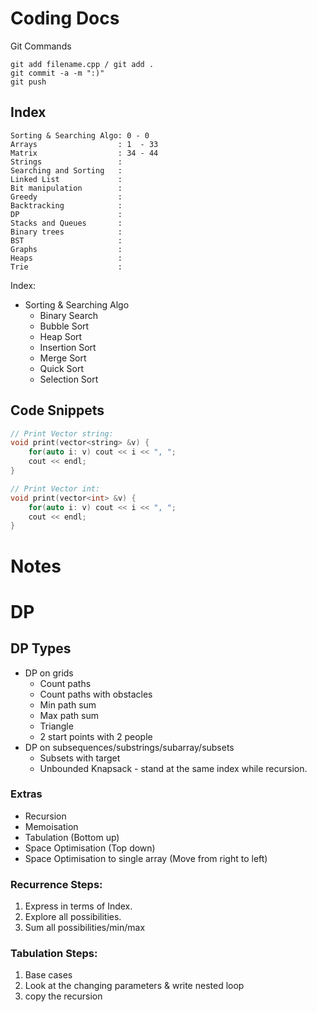 # Coding Docs
Git Commands
```
git add filename.cpp / git add .
git commit -a -m ":)"
git push
```

## Index
```
Sorting & Searching Algo: 0 - 0
Arrays 					: 1  - 33
Matrix 					: 34 - 44
Strings 				: 
Searching and Sorting 	: 
Linked List 			: 
Bit manipulation 		: 
Greedy 					: 
Backtracking 			: 
DP 						: 
Stacks and Queues 		: 
Binary trees 			: 
BST 					: 
Graphs 					: 
Heaps 					: 
Trie 					: 
```

Index:
- Sorting & Searching Algo
	- Binary Search
	- Bubble Sort
	- Heap Sort
	- Insertion Sort
	- Merge Sort
	- Quick Sort
	- Selection Sort



## Code Snippets
```cpp
// Print Vector string:
void print(vector<string> &v) {
	for(auto i: v) cout << i << ", ";
	cout << endl;
}

// Print Vector int:
void print(vector<int> &v) {
	for(auto i: v) cout << i << ", ";
	cout << endl;
}
```



# Notes
# DP
## DP Types
- DP on grids
	- Count paths
	- Count paths with obstacles
	- Min path sum
	- Max path sum
	- Triangle
	- 2 start points with 2 people
- DP on subsequences/substrings/subarray/subsets
	- Subsets with target
	- Unbounded Knapsack - stand at the same index while recursion.


### Extras
- Recursion
- Memoisation
- Tabulation (Bottom up)
- Space Optimisation (Top down)
- Space Optimisation to single array (Move from right to left)


### Recurrence Steps:
1. Express in terms of Index.
2. Explore all possibilities.
3. Sum all possibilities/min/max


### Tabulation Steps:
1. Base cases
2. Look at the changing parameters & write nested loop
3. copy the recursion

